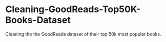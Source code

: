 # Cleaning-GoodReads-Top50K-Books-Dataset
Cleaning the the GoodReads dataset of their top 50k most popular books.
